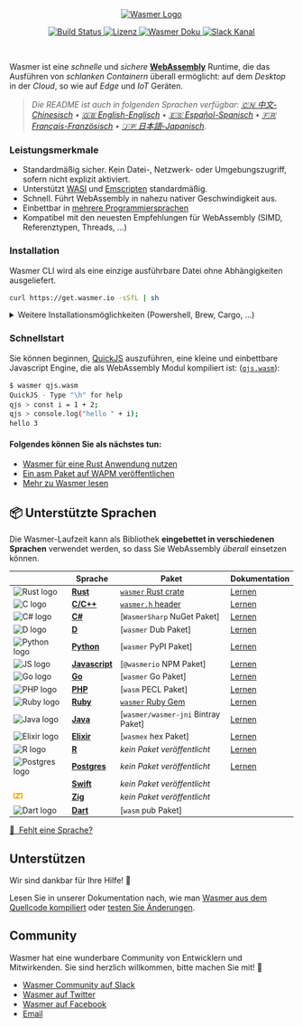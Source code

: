 <div align="center">
  <a href="https://wasmer.io" target="_blank" rel="noopener noreferrer">
    <img width="300" src="https://raw.githubusercontent.com/wasmerio/wasmer/master/assets/logo.png" alt="Wasmer Logo">
  </a>

  <p>
    <a href="https://github.com/wasmerio/wasmer/actions?query=workflow%3Abuild">
      <img src="https://github.com/wasmerio/wasmer/workflows/build/badge.svg?style=flat-square" alt="Build Status">
    </a>
    <a href="https://github.com/wasmerio/wasmer/blob/master/LICENSE">
      <img src="https://img.shields.io/github/license/wasmerio/wasmer.svg" alt="Lizenz">
    </a>
    <a href="https://docs.wasmer.io">
      <img src="https://img.shields.io/static/v1?label=Docs&message=docs.wasmer.io&color=blue" alt="Wasmer Doku">
    </a>
    <a href="https://slack.wasmer.io">
      <img src="https://img.shields.io/static/v1?label=Slack&message=teilnehmen&color=brighgreen" alt="Slack Kanal">
    </a>
  </p>
</div>

<br />

Wasmer ist eine _schnelle_ und _sichere_ [**WebAssembly**](https://webassembly.org) Runtime, die das Ausführen von
_schlanken Containern_ überall ermöglicht: auf dem *Desktop* in der *Cloud*, so wie auf *Edge* und *IoT* Geräten.

> _Die README ist auch in folgenden Sprachen verfügbar:
[🇨🇳 中文-Chinesisch](https://github.com/wasmerio/wasmer/blob/master/docs/cn/README.md) • 
[🇬🇧 English-Englisch](https://github.com/wasmerio/wasmer/blob/master/README.md) •
[🇪🇸 Español-Spanisch](https://github.com/wasmerio/wasmer/blob/master/docs/es/README.md) • 
[🇫🇷 Français-Französisch](https://github.com/wasmerio/wasmer/blob/master/docs/fr/README.md) • 
[🇯🇵 日本語-Japanisch](https://github.com/wasmerio/wasmer/blob/master/docs/ja/README.md)_.

### Leistungsmerkmale

* Standardmäßig sicher. Kein Datei-, Netzwerk- oder Umgebungszugriff, sofern nicht explizit aktiviert.
* Unterstützt [WASI](https://github.com/WebAssembly/WASI) und [Emscripten](https://emscripten.org/) standardmäßig.
* Schnell. Führt WebAssembly in nahezu nativer Geschwindigkeit aus.
* Einbettbar in [mehrere Programmiersprachen](https://github.com/wasmerio/wasmer/#-language-integrations)
* Kompatibel mit den neuesten Empfehlungen für WebAssembly (SIMD, Referenztypen, Threads, ...)

### Installation

Wasmer CLI wird als eine einzige ausführbare Datei ohne Abhängigkeiten ausgeliefert.

```sh
curl https://get.wasmer.io -sSfL | sh
```


<details>
  <summary>Weitere Installationsmöglichkeiten (Powershell, Brew, Cargo, ...)</summary>
  
  _Wasmer kann über verschiedene Paketmanager installiert werden. Wählen Sie den für Ihre Umgebung am besten geeigneten aus:_
  
  * Powershell (Windows)
    ```powershell
    iwr https://win.wasmer.io -useb | iex
    ```

  * <a href="https://formulae.brew.sh/formula/wasmer">Homebrew</a> (macOS, Linux)

    ```sh
    brew install wasmer
    ```

  * <a href="https://github.com/ScoopInstaller/Main/blob/master/bucket/wasmer.json">Scoop</a> (Windows)

    ```sh
    scoop install wasmer
    ```

  * <a href="https://chocolatey.org/packages/wasmer">Chocolatey</a> (Windows)

    ```sh
    choco install wasmer
    ```
  
  * <a href="https://crates.io/crates/wasmer-cli/">Cargo</a>

    _Note: All the available
    features are described in the [`wasmer-cli`
    crate docs](https://github.com/wasmerio/wasmer/tree/master/lib/cli/README.md)_

    ```sh
    cargo install wasmer-cli
    ```

  > Suchen Sie nach weiteren Installationsmöglichkeiten? Im [`wasmer-install`
  Repository](https://github.com/wasmerio/wasmer-install) können Si mehr erfahren!
</details>

### Schnellstart

Sie können beginnen,
[QuickJS](https://github.com/bellard/quickjs/) auszuführen, eine kleine und
einbettbare Javascript Engine, die als WebAssembly Modul kompiliert ist: ([`qjs.wasm`](https://registry-cdn.wapm.io/contents/_/quickjs/0.0.3/build/qjs.wasm)):

```bash
$ wasmer qjs.wasm
QuickJS - Type "\h" for help
qjs > const i = 1 + 2;
qjs > console.log("hello " + i);
hello 3
```

#### Folgendes können Sie als nächstes tun:

- [Wasmer für eine Rust Anwendung nutzen](https://docs.wasmer.io/integrations/rust)
- [Ein asm Paket auf WAPM veröffentlichen](https://docs.wasmer.io/ecosystem/wapm/publishing-your-package)
- [Mehr zu Wasmer lesen](https://medium.com/wasmer/)

## 📦 Unterstützte Sprachen

Die Wasmer-Laufzeit kann als Bibliothek **eingebettet in verschiedenen
Sprachen** verwendet werden, so dass Sie WebAssembly _überall_ einsetzen können.

| | Sprache | Paket | Dokumentation |
|-|-|-|-|
| ![Rust logo] | [**Rust**][Rust Integration] | [`wasmer` Rust crate] | [Lernen][rust docs]
| ![C logo] | [**C/C++**][C Integration] | [`wasmer.h` header] | [Lernen][c docs] |
| ![C# logo] | [**C#**][C# Integration] | [`WasmerSharp` NuGet Paket] | [Lernen][c# docs] |
| ![D logo] | [**D**][D Integration] | [`wasmer` Dub Paket] | [Lernen][d docs] |
| ![Python logo] | [**Python**][Python Integration] | [`wasmer` PyPI Paket] | [Lernen][python docs] |
| ![JS logo] | [**Javascript**][JS Integration] | [`@wasmerio` NPM Paket] | [Lernen][js docs] |
| ![Go logo] | [**Go**][Go Integration] | [`wasmer` Go Paket] | [Lernen][go docs] |
| ![PHP logo] | [**PHP**][PHP Integration] | [`wasm` PECL Paket] | [Lernen][php docs] |
| ![Ruby logo] | [**Ruby**][Ruby Integration] | [`wasmer` Ruby Gem] | [Lernen][ruby docs] |
| ![Java logo] | [**Java**][Java Integration] | [`wasmer/wasmer-jni` Bintray Paket] | [Lernen][java docs] |
| ![Elixir logo] | [**Elixir**][Elixir Integration] | [`wasmex` hex Paket] | [Lernen][elixir docs] |
| ![R logo] | [**R**][R Integration] | *kein Paket veröffentlicht* | [Lernen][r docs] |
| ![Postgres logo] | [**Postgres**][Postgres Integration] | *kein Paket veröffentlicht* | [Lernen][postgres docs] |
|  | [**Swift**][Swift Integration] | *kein Paket veröffentlicht* | |
| ![Zig logo] | [**Zig**][Zig Integration] | *kein Paket veröffentlicht* | |
| ![Dart logo] | [**Dart**][Dart Integration] | [`wasm` pub Paket] | |

[👋&nbsp;&nbsp;Fehlt eine Sprache?](https://github.com/wasmerio/wasmer/issues/new?assignees=&labels=%F0%9F%8E%89+enhancement&template=---feature-request.md&title=)

[rust logo]: https://raw.githubusercontent.com/wasmerio/wasmer/master/assets/languages/rust.svg
[rust integration]: https://github.com/wasmerio/wasmer/tree/master/lib/api
[`wasmer` rust crate]: https://crates.io/crates/wasmer/
[rust docs]: https://wasmerio.github.io/wasmer/crates/wasmer

[c logo]: https://raw.githubusercontent.com/wasmerio/wasmer/master/assets/languages/c.svg
[c integration]: https://github.com/wasmerio/wasmer/tree/master/lib/c-api
[`wasmer.h` header]: https://github.com/wasmerio/wasmer/blob/master/lib/c-api/wasmer.h
[c docs]: https://wasmerio.github.io/wasmer/crates/wasmer_c_api

[c# logo]: https://raw.githubusercontent.com/wasmerio/wasmer/master/assets/languages/csharp.svg
[c# integration]: https://github.com/migueldeicaza/WasmerSharp
[`wasmersharp` nuget package]: https://www.nuget.org/packages/WasmerSharp/
[c# docs]: https://migueldeicaza.github.io/WasmerSharp/

[d logo]: https://raw.githubusercontent.com/wasmerio/wasmer/master/assets/languages/d.svg
[d integration]: https://github.com/chances/wasmer-d
[`wasmer` Dub package]: https://code.dlang.org/packages/wasmer
[d docs]: https://chances.github.io/wasmer-d

[python logo]: https://raw.githubusercontent.com/wasmerio/wasmer/master/assets/languages/python.svg
[python integration]: https://github.com/wasmerio/wasmer-python
[`wasmer` pypi package]: https://pypi.org/project/wasmer/
[python docs]: https://wasmerio.github.io/wasmer-python/api/wasmer/

[go logo]: https://raw.githubusercontent.com/wasmerio/wasmer/master/assets/languages/go.svg
[go integration]: https://github.com/wasmerio/wasmer-go
[`wasmer` go package]: https://pkg.go.dev/github.com/wasmerio/wasmer-go/wasmer
[go docs]: https://pkg.go.dev/github.com/wasmerio/wasmer-go/wasmer?tab=doc

[php logo]: https://raw.githubusercontent.com/wasmerio/wasmer/master/assets/languages/php.svg
[php integration]: https://github.com/wasmerio/wasmer-php
[`wasm` pecl package]: https://pecl.php.net/package/wasm
[php docs]: https://wasmerio.github.io/wasmer-php/wasm/

[js logo]: https://raw.githubusercontent.com/wasmerio/wasmer/master/assets/languages/js.svg
[js integration]: https://github.com/wasmerio/wasmer-js
[`@wasmerio` npm packages]: https://www.npmjs.com/org/wasmer
[js docs]: https://docs.wasmer.io/integrations/js/reference-api

[ruby logo]: https://raw.githubusercontent.com/wasmerio/wasmer/master/assets/languages/ruby.svg
[ruby integration]: https://github.com/wasmerio/wasmer-ruby
[`wasmer` ruby gem]: https://rubygems.org/gems/wasmer
[ruby docs]: https://wasmerio.github.io/wasmer-ruby/wasmer_ruby/index.html

[java logo]: https://raw.githubusercontent.com/wasmerio/wasmer/master/assets/languages/java.svg
[java integration]: https://github.com/wasmerio/wasmer-java
[`wasmer/wasmer-jni` bintray package]: https://bintray.com/wasmer/wasmer-jni/wasmer-jni
[java docs]: https://github.com/wasmerio/wasmer-java/#api-of-the-wasmer-library

[elixir logo]: https://raw.githubusercontent.com/wasmerio/wasmer/master/assets/languages/elixir.svg
[elixir integration]: https://github.com/tessi/wasmex
[elixir docs]: https://hexdocs.pm/wasmex/api-reference.html
[`wasmex` hex package]: https://hex.pm/packages/wasmex

[r logo]: https://raw.githubusercontent.com/wasmerio/wasmer/master/assets/languages/r.svg
[r integration]: https://github.com/dirkschumacher/wasmr
[r docs]: https://github.com/dirkschumacher/wasmr#example

[postgres logo]: https://raw.githubusercontent.com/wasmerio/wasmer/master/assets/languages/postgres.svg
[postgres integration]: https://github.com/wasmerio/wasmer-postgres
[postgres docs]: https://github.com/wasmerio/wasmer-postgres#usage--documentation

[swift integration]: https://github.com/AlwaysRightInstitute/SwiftyWasmer

[zig logo]: https://raw.githubusercontent.com/ziglang/logo/master/zig-favicon.png
[zig integration]: https://github.com/zigwasm/wasmer-zig

[dart logo]: https://raw.githubusercontent.com/wasmerio/wasmer/master/assets/languages/dart.svg
[dart integration]: https://github.com/dart-lang/wasm
[`wasm` pub package]: https://pub.dev/packages/wasm

## Unterstützen

Wir sind dankbar für Ihre Hilfe! 💜

Lesen Sie in unserer Dokumentation nach, wie man [Wasmer aus dem
Quellcode kompiliert](https://docs.wasmer.io/ecosystem/wasmer/building-from-source) oder [testen Sie Änderungen](https://docs.wasmer.io/ecosystem/wasmer/building-from-source/testing).

## Community

Wasmer hat eine wunderbare Community von Entwicklern und Mitwirkenden. Sie sind herzlich willkommen, bitte machen Sie mit! 👋

- [Wasmer Community auf Slack](https://slack.wasmer.io/)
- [Wasmer auf Twitter](https://twitter.com/wasmerio)
- [Wasmer auf Facebook](https://www.facebook.com/wasmerio)
- [Email](mailto:hello@wasmer.io)
